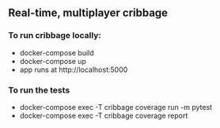 ## Real-time, multiplayer cribbage

### To run cribbage locally:
* docker-compose build
* docker-compose up
* app runs at http://localhost:5000

### To run the tests
* docker-compose exec -T cribbage coverage run -m  pytest
* docker-compose exec -T cribbage coverage report
